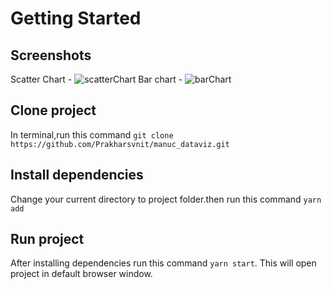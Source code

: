 # Getting Started

## Screenshots

Scatter Chart - ![scatterChart](https://user-images.githubusercontent.com/19989448/210269977-93273fc7-12f2-4903-ba4d-02a5f42ef93d.png)
Bar chart - ![barChart](https://user-images.githubusercontent.com/19989448/210270031-be1807fd-724a-4a7d-9476-4105b04d0110.png)

## Clone project

In terminal,run this command `git clone https://github.com/Prakharsvnit/manuc_dataviz.git`

## Install dependencies

Change your current directory to project folder.then run this command `yarn add` 

## Run project

After installing dependencies run this command `yarn start`. This will open project in default browser window.
